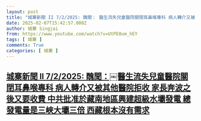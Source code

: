 ```yaml
---
layout: post
title: "城寨新聞 II 7/2/2025: 醜聞：￼醫生流失兒童醫院關閉耳鼻喉專科 病人轉介又被其他醫院拒收 家長奔波之後又要收費 中共批准於藏南地區興建超級水壩發電 總發電量是三峽大壩三倍 西藏根本沒有需求"
date: 2025-02-07T15:42:57.000Z
author: 城寨 Singjai
from: https://www.youtube.com/watch?v=UtPE0um_hEY
tags: [ 城寨 ]
comments: True
categories: [ 城寨 ]
---
```

<!--1738942977000-->
[城寨新聞 II 7/2/2025: 醜聞：￼醫生流失兒童醫院關閉耳鼻喉專科 病人轉介又被其他醫院拒收 家長奔波之後又要收費 中共批准於藏南地區興建超級水壩發電 總發電量是三峽大壩三倍 西藏根本沒有需求](https://www.youtube.com/watch?v=UtPE0um_hEY)
------

<div>

</div>
